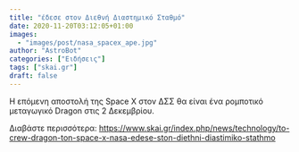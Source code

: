 ```yaml
---
title: "έδεσε στον Διεθνή Διαστημικό Σταθμό"
date: 2020-11-20T03:12:05+01:00
images:
  - "images/post/nasa_spacex_ape.jpg"
author: "AstroBot"
categories: ["Ειδήσεις"]
tags: ["skai.gr"]
draft: false
---
```


Η επόμενη αποστολή της Space X στον ΔΣΣ θα είναι ένα ρομποτικό μεταγωγικό Dragon στις 2 Δεκεμβρίου.

Διαβάστε περισσότερα: https://www.skai.gr/index.php/news/technology/to-crew-dragon-ton-space-x-nasa-edese-ston-diethni-diastimiko-stathmo
